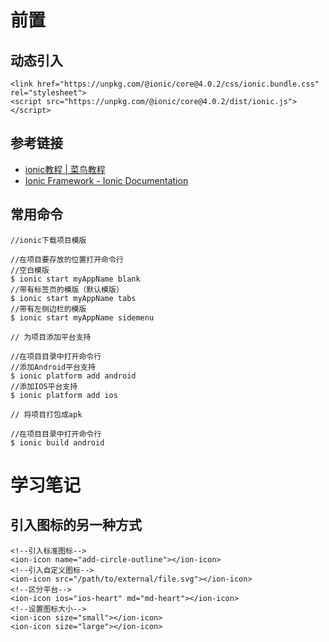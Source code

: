 # 前置

## 动态引入

```
<link href="https://unpkg.com/@ionic/core@4.0.2/css/ionic.bundle.css" rel="stylesheet">
<script src="https://unpkg.com/@ionic/core@4.0.2/dist/ionic.js"></script>
```

## 参考链接

* [ionic教程 | 菜鸟教程](https://www.runoob.com/ionic/ionic-tutorial.html)
* [Ionic Framework - Ionic Documentation](https://ionicframework.com/docs)

## 常用命令

```
//ionic下载项目模版

//在项目要存放的位置打开命令行
//空白模版
$ ionic start myAppName blank
//带有标签页的模版（默认模版）
$ ionic start myAppName tabs
//带有左侧边栏的模版
$ ionic start myAppName sidemenu

// 为项目添加平台支持

//在项目目录中打开命令行
//添加Android平台支持
$ ionic platform add android
//添加IOS平台支持
$ ionic platform add ios

// 将项目打包成apk

//在项目目录中打开命令行
$ ionic build android
```

# 学习笔记

## 引入图标的另一种方式

```
<!--引入标准图标-->
<ion-icon name="add-circle-outline"></ion-icon>
<!--引入自定义图标-->
<ion-icon src="/path/to/external/file.svg"></ion-icon>
<!--区分平台-->
<ion-icon ios="ios-heart" md="md-heart"></ion-icon>
<!--设置图标大小-->
<ion-icon size="small"></ion-icon>
<ion-icon size="large"></ion-icon>
```

